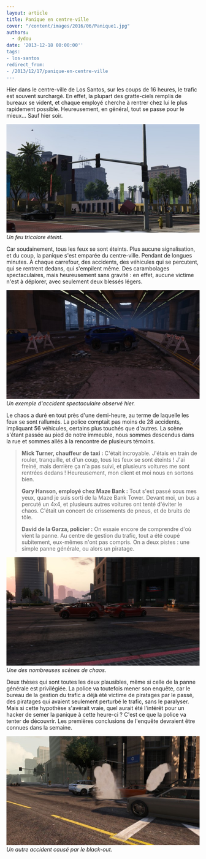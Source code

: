 ```yaml
---
layout: article
title: Panique en centre-ville
cover: "/content/images/2016/06/Panique1.jpg"
authors:
  - dydou
date: '2013-12-18 00:00:00''
tags:
- los-santos
redirect_from:
- /2013/12/17/panique-en-centre-ville
---
```


Hier dans le centre-ville de Los Santos, sur les coups de 16 heures, le trafic est souvent surchargé. En effet, la plupart des gratte-ciels remplis de bureaux se vident, et chaque employé cherche à rentrer chez lui le plus rapidement possible. Heureusement, en général, tout se passe pour le mieux... Sauf hier soir.

![Un feu tricolore éteint.](/content/images/2016/06/Panique.jpg)
_Un feu tricolore éteint._

Car soudainement, tous les feux se sont éteints. Plus aucune signalisation, et du coup, la panique s'est emparée du centre-ville. Pendant de longues minutes. À chaque carrefour, des accidents, des véhicules qui se percutent, qui se rentrent dedans, qui s'empilent même. Des carambolages spectaculaires, mais heureusement sans gravité : en effet, aucune victime n'est à déplorer, avec seulement deux blessés légers.

![Un exemple d'accident spectaculaire observé hier.](/content/images/2016/06/Panique2.jpg)
_Un exemple d'accident spectaculaire observé hier._

Le chaos a duré en tout près d'une demi-heure, au terme de laquelle les feux se sont rallumés. La police comptait pas moins de 28 accidents, impliquant 56 véhicules, certains plus touchés que d'autres. La scène s'étant passée au pied de notre immeuble, nous sommes descendus dans la rue et sommes allés à la rencontre de plusieurs témoins.

> **Mick Turner, chauffeur de taxi :** C'était incroyable. J'étais en train de rouler, tranquille, et d'un coup, tous les feux se sont éteints ! J'ai freiné, mais derrière ça n'a pas suivi, et plusieurs voitures me sont rentrées dedans ! Heureusement, mon client et moi nous en sortons bien.
> 
> **Gary Hanson, employé chez Maze Bank :** Tout s'est passé sous mes yeux, quand je suis sorti de la Maze Bank Tower. Devant moi, un bus a percuté un 4x4, et plusieurs autres voitures ont tenté d'éviter le chaos. C'était un concert de crissements de pneus, et de bruits de tôle.
> 
> **David de la Garza, policier :** On essaie encore de comprendre d'où vient la panne. Au centre de gestion du trafic, tout a été coupé subitement, eux-mêmes n'ont pas compris. On a deux pistes : une simple panne générale, ou alors un piratage.

![Une des nombreuses scènes de chaos.](/content/images/2016/06/Panique3.jpg)
_Une des nombreuses scènes de chaos._

Deux thèses qui sont toutes les deux plausibles, même si celle de la panne générale est privilégiée. La police va toutefois mener son enquête, car le bureau de la gestion du trafic a déjà été victime de piratages par le passé, des piratages qui avaient seulement perturbé le trafic, sans le paralyser. Mais si cette hypothèse s'avérait vraie, quel aurait été l'intérêt pour un hacker de semer la panique à cette heure-ci ? C'est ce que la police va tenter de découvrir. Les premières conclusions de l'enquête devraient être connues dans la semaine.

![Un autre accident causé par le black-out.](/content/images/2016/06/Panique4.jpg)
_Un autre accident causé par le black-out._